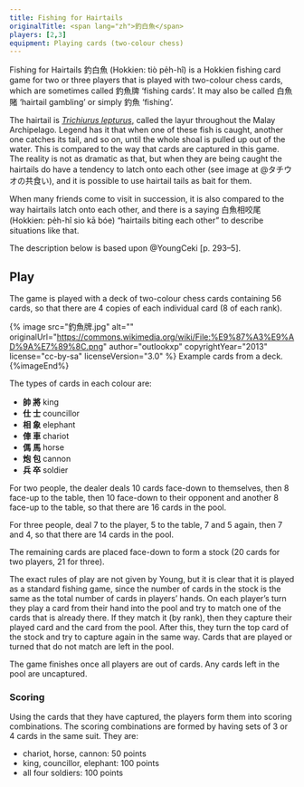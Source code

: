 ```yaml
---
title: Fishing for Hairtails
originalTitle: <span lang="zh">釣白魚</span>
players: [2,3]
equipment: Playing cards (two-colour chess)
---
```


<p class="lead">
Fishing for Hairtails <span lang="zh-Hant">釣白魚</span> (Hokkien: <span
lang="nan-Latn">tiò pe̍h-hî</span>) is a Hokkien fishing card game for two or 
three players that is played with two-colour chess cards, which are sometimes called
<span lang="zh-Hant">釣魚牌</span> ‘fishing cards’.
It may also be called <span lang="zh-Hant">白魚賭</span> ‘hairtail gambling’
or simply <span lang="zh-Hant">釣魚</span> ‘fishing’.
</p>

<!-- excerpt -->

The hairtail is [<cite>Trichiurus
lepturus</cite>,](https://en.wikipedia.org/wiki/Largehead_hairtail) called the
<span lang="ms">layur</span> throughout the Malay Archipelago. Legend has it
that when one of these fish is caught, another one catches its tail, and so on,
until the whole shoal is pulled up out of the water. This is compared to the way
that cards are captured in this game. The reality is not as dramatic as that,
but when they are being caught the hairtails do have a tendency to latch onto
each other (see image at @タチウオの共食い), and it is possible to use hairtail
tails as bait for them.

When many friends come to visit in succession, it is also compared to the way
hairtails latch onto each other, and there is a saying <span lang="zh-Hant">白魚相咬尾</span>
(Hokkien: <span lang="nan-Latn">pe̍h-hî sio kā bóe</span>) “hairtails biting each other”
to describe situations like that.

The description below is based upon @YoungCeki [p. 293–5].

<!--
Chineesche visschers verhalen vandezen visch dat,wan eréénuiteenschool aandenhoek gevangen isenuithetwater gehaald wordt,denaaste buurman hem onmiddelijk indenstaart bijtenzich mede laat optrekken.Deze handeling plant zich voort door degeheele school en200ge beurt hetdatdevisscher meteenonbeduidend stukje aas,bestaande uiteenmoot vandenzelfden »witten visch"inéénkeer eengroot aantal dier visschen vaugt. Nuheeft deChineesche kaartspeler dievorming vancenaaneenschakeling door den »witten visch "vergeleken metdevorming vanseriën inzijnkaartspel ,en aanééndier spelen dennaam »denwitten visch hengelen “gegeven . Buiten het kaartspel wordt deze hebbelijkheid van den »witten visch" nog gebezigd om te wijzen op een ongewoon groot aantal vrienden, die achtereenvolgens op den zelfdeuntijd een bezoek komen brengen. Het achter elkander binnenkomen der vrieden wordt nl. vergeleken met die reeks witte visschen aan den hengel, en onder een welkemstgroet voegt de gastheer den bezoekers toe: "de witte visschen bitjen elkander in den staart"

Chinese fishermen tell that when one of the school's fish is caught at an angle and taken out of the water, its next neighbour immediately bites its tail and pulls it up with him. This action is repeated throughout the whole school and 200 times the fisherman fishes a large number of fish with an insignificant piece of bait consisting of the same "white fish". Now the Chinese card player has compared the formation of cen links by the "white fish" with the formation of saris in his card game, and has given this game the name "angling the white fish". Outside the card game, the "whitefish's" ability is also used to refer to an unusually large number of friends who come to visit successively at the same time. The arrival of friends one after the other is compared to a series of white fish on a fishing rod, and under a greeting the host adds: "the white fish bit each other in the tail".

Translated with www.DeepL.com/Translator (free version)

-->

<!-- 
一方有難，八方追著啃

釣帶魚時，會發生一種神奇現象。《海錯圖》畫的就是這個場景：一隻帶魚咬鉤後，另一隻會咬住它的尾巴，一起被提出水。

這可不是瞎說的，今天人們釣帶魚時，仍能看到這種奇觀，有時甚至能一次提起三四條帶魚。閩南有漁諺「白魚相咬尾」、「白魚連尾釣」即此。

原文網址：https://kknews.cc/food/mpov422.html

When one side is in trouble, all sides follow

When fishing for striped bass, a magical phenomenon occurs. This is the scene depicted in The Sea of Mistakes, where one striped bass bites the hook and then another bites its tail and is lifted out of the water together.

This is not just nonsense, as people can still see this spectacle when fishing for striped bass today, sometimes even lifting three or four fish at a time. There is a fishing proverb in Minnan that says "white fish bite each other's tails" and "white fish caught with tails".

Original website: https://kknews.cc/food/mpov422.html

Translated with www.DeepL.com/Translator (free version)

-->

## Play

The game is played with a deck of two-colour chess cards containing 56 cards, so
that there are 4 copies of each individual card (8 of each rank).

{% image src="釣魚牌.jpg" alt="" 
    originalUrl="https://commons.wikimedia.org/wiki/File:%E9%87%A3%E9%AD%9A%E7%89%8C.png"
    author="outlookxp" copyrightYear="2013"
    license="cc-by-sa" licenseVersion="3.0" %}
Example cards from a deck.
{%imageEnd%}

The types of cards in each colour are:

<ul class="columnar">
<li><b><span lang="zh-Hant" class="red">帥</span> <span lang="zh-Hant">將</span></b> king
<li><b><span lang="zh-Hant" class="red">仕</span> <span lang="zh-Hant">士</span></b> councillor
<li><b><span lang="zh-Hant" class="red">相</span> <span lang="zh-Hant">象</span></b> elephant
<li><b><span lang="zh-Hant" class="red">俥</span> <span lang="zh-Hant">車</span></b> chariot
<li><b><span lang="zh-Hant" class="red">傌</span> <span lang="zh-Hant">馬</span></b> horse
<li><b><span lang="zh-Hant" class="red">炮</span> <span lang="zh-Hant">包</span></b> cannon
<li><b><span lang="zh-Hant" class="red">兵</span> <span lang="zh-Hant">卒</span></b> soldier
</ul>

For two people, the dealer deals 10 cards face-down to themselves, then 8
face-up to the table, then 10 face-down to their opponent and another 8 face-up
to the table, so that there are 16 cards in the pool.

For three people, deal 7 to the player, 5 to the table, 7 and 5 again, then 7
and 4, so that there are 14 cards in the pool.

The remaining cards are placed face-down to form a stock (20 cards for two
players, 21 for three).

The exact rules of play are not given by Young, but it is clear that it is
played as a standard fishing game, since the number of cards in the stock is the
same as the total number of cards in players’ hands. On each player’s turn they
play a card from their hand into the pool and try to match one of the cards that
is already there. If they match it (by rank), then they capture their played
card and the card from the pool. After this, they turn the top card of the stock
and try to capture again in the same way. Cards that are played or turned that
do not match are left in the pool.

The game finishes once all players are out of cards. Any cards left in the pool
are uncaptured.

### Scoring

Using the cards that they have captured, the players form them into scoring
combinations. The scoring combinations are formed by having sets of 3 or 4 cards
in the same suit. They are:
- chariot, horse, cannon: 50 points
- king, councillor, elephant: 100 points
- all four soldiers: 100 points
